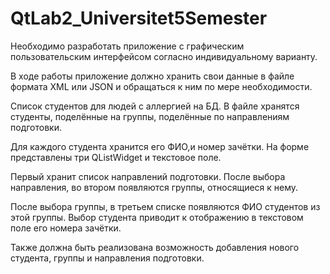 # QtLab2_Universitet5Semester
Необходимо разработать приложение с графическим пользовательским интерфейсом согласно индивидуальному варианту. 

В ходе работы приложение должно хранить свои данные в файле формата XML или JSON и обращаться к ним по мере необходимости. 

Список студентов для людей с аллергией на БД. В файле хранятся студенты, поделённые на группы, поделённые по направлениям подготовки. 

Для каждого студента хранится его ФИО,и номер зачётки. На форме представлены три QListWidget и текстовое поле. 

Первый хранит список направлений подготовки. После выбора направления, во втором появляются группы, относящиеся к нему. 

После выбора группы, в третьем списке появляются ФИО студентов из этой группы. Выбор студента приводит к отображению в текстовом поле его номера зачётки. 

Также должна быть реализована возможность добавления нового студента, группы и направления подготовки.
